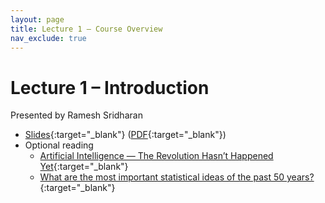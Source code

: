 ```yaml
---
layout: page
title: Lecture 1 – Course Overview
nav_exclude: true
---
```


# Lecture 1 – Introduction

Presented by Ramesh Sridharan

- [Slides](https://docs.google.com/presentation/d/14qvxxkLeqWmAd7p6NbCMBIt8XfLjbfWDZ-xkxmG0YeI/edit?usp=sharing){:target="_blank"} ([PDF](https://drive.google.com/file/d/1s_VRdRqZlVf76nT7qTdldRyNYrgxX-Wl/view?usp=sharing){:target="_blank"})
- Optional reading
    - [Artificial Intelligence — The Revolution Hasn’t Happened Yet](https://hdsr.mitpress.mit.edu/pub/wot7mkc1){:target="_blank"}
    - [What are the most important statistical ideas of the past 50 years?](https://arxiv.org/pdf/2012.00174){:target="_blank"} 

